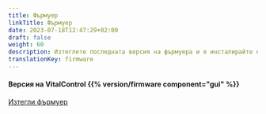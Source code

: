 ```yaml
---
title: Фърмуер
linkTitle: Фърмуер
date: 2023-07-18T12:47:29+02:00
draft: false
weight: 60
description: Изтеглете последната версия на фърмуера и я инсталирайте на вашето устройство VitalControl.
translationKey: firmware
---
```

#### Версия на VitalControl {{% version/firmware component="gui" %}}

<a href="/download/firmware.vcu" role="button" class="btn btn-primary btn-lg">Изтегли фърмуер</a>
